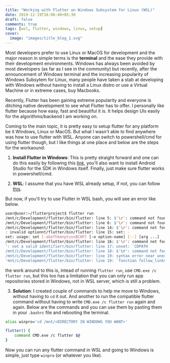 ```yaml
---
title: "Working with Flutter on Windows Subsystem for Linux (WSL)"
date: 2019-12-19T16:08:40+05:30
draft: false
comments: true
tags: [wsl, flutter, windows, linux, setup]
cover:
  image: "images/title_blog_1.svg"
---
```


Most developers prefer to use Linux or MacOS for development and the major reason in simple terms is the **terminal** and the ease they provide with their development environments. Windows has always been avoided by most developers (as far as I see in the community) but recently, after the announcement of Windows terminal and the increasing popularity of Windows Subsytem for Linux, many people have taken a stab at developing with Windows without having to install a Linux distro or use a Virtual Machine or in extreme cases, buy Macbooks.

Recently, Flutter has been gaining extreme popularity and everyone is ditching native development to see what Flutter has to offer. I personally like flutter because how easy, fast and beautiful it is. It helps design UIs easily for the algorithms/backend I am working on.

Coming to the main topic, it is pretty easy to setup flutter for any platform be it Windows, Linux or MacOS. But what I wasn't able to find anywhere was how to use flutter with WSL. Anyone can switch to powershell/cmd for using flutter though, but I like things at one place and below are the steps for the workaound:

1. **Install Flutter in Windows**: This is pretty straight forward and one can do this easily by following this [link](https://flutter.dev/docs/get-started/install/Windows), you'll also want to install Android Studio for the SDK in Windows itself. Finally, just make sure flutter works in powershell/cmd.

2. **WSL**: I assume that you have WSL already setup, if not, you can follow [this](https://docs.microsoft.com/en-us/Windows/wsl/install-win10).

But now, if you'll try to use Flutter in WSL bash, you will see an error like below.

```bash
user@user:~/flutterproject$ flutter run
/mnt/c/Development/flutter/bin/flutter: line 5: $'\r': command not found
/mnt/c/Development/flutter/bin/flutter: line 6: $'\r': command not found
/mnt/c/Development/flutter/bin/flutter: line 14: $'\r': command not found
: invalid optionnt/flutter/bin/flutter: line 15: set: -
set: usage: set [-abefhkmnptuvxBCHP] [-o option-name] [--] [arg ...]
/mnt/c/Development/flutter/bin/flutter: line 16: $'\r': command not found
': not a valid identifierr/bin/flutter: line 17: unset: `CDPATH
/mnt/c/Development/flutter/bin/flutter: line 18: $'\r': command not found
/mnt/c/Development/flutter/bin/flutter: line 19: syntax error near unexpected token `$'{\r''
'mnt/c/Development/flutter/bin/flutter: line 19: `function follow_links() {
```

the work around to this is, intead of running `flutter run`, use `CMD.exe /c flutter run`, but this too has a limitation that you can only run app repositories stored in Windows, not in WSL server, which is still a problem.

3. **Solution**: I created couple of commands to help me move to Windows, without having to `cd` it out. And another to run the compatible flutter command without having to write `CMD.exe /c flutter run` again and again. Below are the commands and you can use them by pasting them in your `.bashrc` file and rebooting the terminal.

```bash
alias winpro='cd /mnt/<DIRECTORY IN WINDOWS YOU WANT>'

flutter() {
    command CMD.exe /c flutter $@
}
```

Now you can run any flutter command in WSL and going to Windows is simple, just type `winpro` (or whatever you like).
